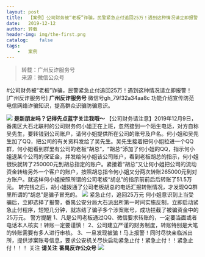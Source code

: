 ```yaml
---
layout:	post
title:	【案例】公司财务被“老板”诈骗，民警紧急止付追回25万！遇到这种情况请立即报警！
date:	2019-12-12
author:	转载
header-img:	img/the-first.png
catalog:	false
tags:
	-	案例
---
```


<blockquote><p>转载：广州反诈服务号<br>
来源：微信公众号</p></blockquote>

#公司财务被“老板”诈骗，民警紧急止付追回25万！遇到这种情况请立即报警！
[广州反诈服务号]
**广州反诈服务号**
微信号gh_79f32a34aa8c
功能介绍宣传防范电信网络诈骗知识，提高群众识骗防骗意识。

![]({{site.baseurl}}/postimg/VjTvdUicjaGK7r8XxHFGCZLeBIoT6m1naAzgvzHdzXfohoKibJSWaarPqdzKmXWHia4wXpjQ6o5DYxTOp3HK5lkLQ.gif)
**是新朋友吗？记得先点蓝字关注我哦～**
【公司财务请注意】2019年12月9日，番禺区大石北联村的公司财务何小姐正在上班，忽然接到一个陌生电话，对方自称吴先生，要转钱到公司账户，请何小姐提供所在公司的账号及户名。何小姐和吴先生加了QQ，把公司的有关资料发给了吴先生。吴先生接着把何小姐拉进一个QQ群，何小姐看到群里有公司的老板“胡总”，“胡总”添加了何小姐的QQ，指示何小姐退某个公司的保证金，并发给何小姐该公司账户，看到老板胡总的指示，何小姐很快就转了250000元到胡总指定的账户。紧接着“胡总”又让何小姐把公司的流动资金转给另外一个客户的账户，按照胡总指令何小姐又分两次转账265000元到对方账户。就这样何小姐按照所谓的公司老板“胡总”的指示前前后后转账了51.5万元。
转完钱之后，胡小姐拨通了公司老板胡总的电话汇报转账情况，才发现QQ群里所谓的“胡总”是骗子冒充的。
![]({{site.baseurl}}/postimg/6p3Skpf1crUuicDHRWOvZ3MT2V7jdibjVPGMLPHmEL52DPHNLHbflOsoibuGdzoGq1bicyVUhiaic5DqQnKHjAlxxibNA.gif)
紧急止付，追回25万元
何小姐意识到上当受骗后，立即选择了报警，番禺公安分局大石派出所第一时间实施反制，立即启动紧急止付程序，短短几分钟，就冻结了骗子多个涉案账号，成功拦截了被骗资金中的25万元。
警方提醒
1、凡是公司老板通过QQ、微信要求转账的，一定要当面或者电话本人核实！转账一定要谨慎！
2、公司建立严谨的财务制度，转账特别是大笔的转账需要有多人进行审核。
3、一旦发现被骗！马上报警！同时尽快亲临派出所，提供涉案账号信息，要求公安机关尽快启动紧急止付！紧急止付！！紧急止付！！！
关注
**请关注**
**番禺反诈公众号**
![]({{site.baseurl}}/postimg/6p3Skpf1crVpub9ZnYTZNwBfKxx86dautASK68woGylSgibeofueb9eAAOYuyYJb8L6W6icRdjicKdp6pYKaiaiawhA.jpeg)
